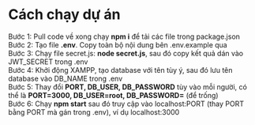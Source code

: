 # **Cách chạy dự án**
Bước 1: Pull code về xong chạy **npm i** để tải các file trong package.json   
Bước 2: Tạo file **.env**. Copy toàn bộ nội dung bên .env.example qua   
Bước 3: Chạy file secret.js: **node secret.js**, sau đó copy kết quả dán vào JWT_SECRET trong .env   
Bước 4: Khởi động XAMPP, tạo database với tên tùy ý, sau đó lưu tên database vào DB_NAME trong .env   
Bước 5: Thay đổi **PORT, DB_USER, DB_PASSWORD** tùy vào mỗi người, có thể là **PORT=3000, DB_USER=root, DB_PASSWORD=** (để trống)   
Bước 6: Chạy **npm start** sau đó truy cập vào localhost:PORT (thay PORT bằng PORT mà gán trong .env), ví dụ localhost:3000   
